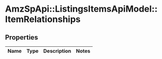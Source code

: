 # AmzSpApi::ListingsItemsApiModel::ItemRelationships

## Properties
Name | Type | Description | Notes
------------ | ------------- | ------------- | -------------

